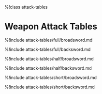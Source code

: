 %!class attack-tables

# Weapon Attack Tables

%!include attack-tables/full/broadsword.md

%!include attack-tables/full/backsword.md

%!include attack-tables/half/broadsword.md

%!include attack-tables/half/backsword.md

%!include attack-tables/short/broadsword.md

%!include attack-tables/short/backsword.md
